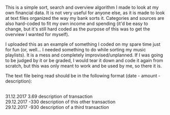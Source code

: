 This is a simple sort, search and overview algorithm I made to look at my own financial data. It is not very useful for anyone else, as it is made to look at text files organized the way my bank sorts it. Categories and sources are also hard-coded to fit my own income and spending (it'd be easy to change, but it's still hard coded as the purpose of this was to get the overview I wanted for myself).

I uploaded this as an example of something I coded on my spare time just for fun (or, well... I needed something to do while sorting my music playlists). It is a mess and completely improvised/unplanned. If I was going to be judged by it or be graded, I would tear it down and code it again from scratch, but this was only meant to work and be used by me, so there it is.


The text file being read should be in the following format (date - amount - description):
<br><br>

31.12.2017	3.69	description of transaction <br>
29.12.2017	-330	description of this other transaction <br>
29.12.2017	-930	description of a third transaction <br>
